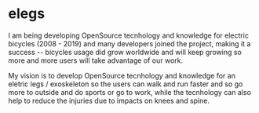# elegs

I am being developing OpenSource tecnhology and knowledge for electric bicycles (2008 - 2019) and many developers joined the project, making it a success -- bicycles usage did grow worldwide and will keep growing so more and more users will take advantage of our work.

My vision is to develop OpenSource tecnhology and knowledge for an eletric legs / exoskeleton so the users can walk and run faster and so go more to outside and do sports or go to work, while the tecnhology can also help to reduce the injuries due to impacts on knees and spine.
